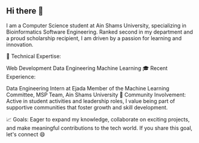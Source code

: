 ## Hi there 👋

I am a Computer Science student at Ain Shams University, specializing in Bioinformatics Software Engineering. Ranked second in my department and a proud scholarship recipient, I am driven by a passion for learning and innovation.

🚀 Technical Expertise:

Web Development
Data Engineering
Machine Learning
🎓 Recent Experience:

Data Engineering Intern at Ejada
Member of the Machine Learning Committee, MSP Team, Ain Shams University
🤝 Community Involvement:
Active in student activities and leadership roles, I value being part of supportive communities that foster growth and skill development.

📈 Goals:
Eager to expand my knowledge, collaborate on exciting projects, and make meaningful contributions to the tech world. If you share this goal, let's connect 😄
